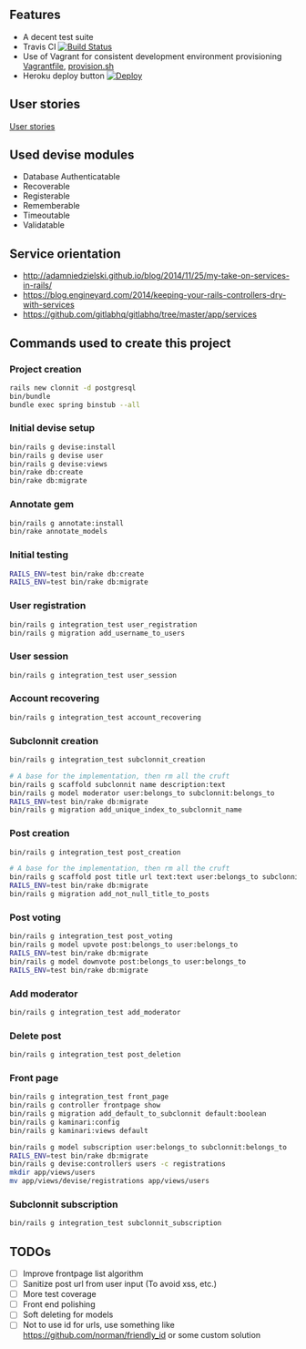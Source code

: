 ## Features

* A decent test suite
* Travis CI [![Build Status](https://travis-ci.org/sanrodari/clonnit.svg?branch=master)](https://travis-ci.org/sanrodari/clonnit)
* Use of Vagrant for consistent development environment provisioning [Vagrantfile](Vagrantfile), [provision.sh](provision.sh)
* Heroku deploy button [![Deploy](https://www.herokucdn.com/deploy/button.png)](https://heroku.com/deploy)

## User stories

[User stories](docs/user-stories.md)

## Used devise modules

* Database Authenticatable
* Recoverable
* Registerable
* Rememberable
* Timeoutable
* Validatable

## Service orientation

* http://adamniedzielski.github.io/blog/2014/11/25/my-take-on-services-in-rails/
* https://blog.engineyard.com/2014/keeping-your-rails-controllers-dry-with-services
* https://github.com/gitlabhq/gitlabhq/tree/master/app/services

## Commands used to create this project

### Project creation

```bash
rails new clonnit -d postgresql
bin/bundle
bundle exec spring binstub --all
```

### Initial devise setup

```bash
bin/rails g devise:install
bin/rails g devise user
bin/rails g devise:views
bin/rake db:create
bin/rake db:migrate
```

### Annotate gem

```bash
bin/rails g annotate:install
bin/rake annotate_models
```

### Initial testing

```bash
RAILS_ENV=test bin/rake db:create
RAILS_ENV=test bin/rake db:migrate
```

### User registration

```bash
bin/rails g integration_test user_registration
bin/rails g migration add_username_to_users
```

### User session

```bash
bin/rails g integration_test user_session
```

### Account recovering

```bash
bin/rails g integration_test account_recovering
```

### Subclonnit creation

```bash
bin/rails g integration_test subclonnit_creation

# A base for the implementation, then rm all the cruft
bin/rails g scaffold subclonnit name description:text
bin/rails g model moderator user:belongs_to subclonnit:belongs_to
RAILS_ENV=test bin/rake db:migrate
bin/rails g migration add_unique_index_to_subclonnit_name
```

### Post creation

```bash
bin/rails g integration_test post_creation

# A base for the implementation, then rm all the cruft
bin/rails g scaffold post title url text:text user:belongs_to subclonnit:belongs_to
RAILS_ENV=test bin/rake db:migrate
bin/rails g migration add_not_null_title_to_posts
```

### Post voting

```bash
bin/rails g integration_test post_voting
bin/rails g model upvote post:belongs_to user:belongs_to
RAILS_ENV=test bin/rake db:migrate
bin/rails g model downvote post:belongs_to user:belongs_to
RAILS_ENV=test bin/rake db:migrate
```

### Add moderator

```bash
bin/rails g integration_test add_moderator
```

### Delete post

```bash
bin/rails g integration_test post_deletion
```

### Front page

```bash
bin/rails g integration_test front_page
bin/rails g controller frontpage show
bin/rails g migration add_default_to_subclonnit default:boolean
bin/rails g kaminari:config
bin/rails g kaminari:views default

bin/rails g model subscription user:belongs_to subclonnit:belongs_to
RAILS_ENV=test bin/rake db:migrate
bin/rails g devise:controllers users -c registrations
mkdir app/views/users
mv app/views/devise/registrations app/views/users
```

### Subclonnit subscription

```bash
bin/rails g integration_test subclonnit_subscription
```

## TODOs

* [ ] Improve frontpage list algorithm
* [ ] Sanitize post url from user input (To avoid xss, etc.)
* [ ] More test coverage
* [ ] Front end polishing
* [ ] Soft deleting for models
* [ ] Not to use id for urls, use something like https://github.com/norman/friendly_id or some custom solution
